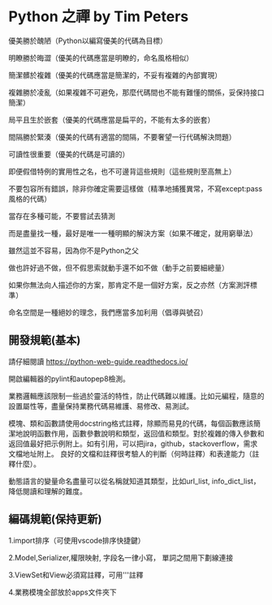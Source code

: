 # Python 之禪 by Tim Peters  
優美勝於醜陋（Python以編寫優美的代碼為目標） 

明瞭勝於晦澀（優美的代碼應當是明瞭的，命名風格相似）

簡潔髒於複雜（優美的代碼應當是簡潔的，不妥有複雜的內部實現）

複雜勝於凌亂（如果複雜不可避免，那麼代碼間也不能有難懂的關係，妥保持接口簡潔）

局平且生於嵌套（優美的代碼應當是扁平的，不能有太多的嵌套）

間隔勝於緊湊（優美的代碼有適當的間隔，不要奢望一行代碼解決問題）

可讀性很重要（優美的代碼是可讀的）

即便假借特例的實用性之名，也不可邊背這些規則（這些規則至高無上）

不要包容所有錯誤，除非你確定需要這樣做（精準地捕獲異常，不寫except:pass 風格的代碼）

當存在多種可能，不要嘗試去猜測

而是盡量找一種，最好是唯一一種明顯的解決方案（如果不確定，就用窮舉法）

雖然這並不容易，因為你不是Python之父

做也許好過不做，但不假思索就動手還不如不做（動手之前要細總量）

如果你無法向人描述你的方案，那肯定不是一個好方案，反之亦然（方案測評標準）

命名空間是一種絕妙的理念，我們應當多加利用（倡導與號召）

## 開發規範(基本)
請仔細閱讀 https://python-web-guide.readthedocs.io/

開啟編輯器的pylint和autopep8檢測。

業務邏輯應該限制一些過於靈活的特性，防止代碼難以維護。比如元編程，隨意的設置屬性等，盡量保持業務代碼易維護、易修改、易測試。

模塊、類和函數請使用docstring格式註釋，除顯而易見的代碼，每個函數應該簡潔地說明函數作用，函數參數說明和類型，返回值和類型。對於複雜的傳入參數和返回值最好把示例附上。如有引用，可以把jira，github，stackoverflow，需求文檔地址附上。 良好的文檔和註釋很考驗人的判斷（何時註釋）和表達能力（註釋什麼）。

動態語言的變量命名盡量可以從名稱就知道其類型，比如url_list, info_dict_list，降低閱讀和理解的難度。

## 編碼規範(保持更新)
1.import排序（可使用vscode排序快捷鍵）

2.Model,Serializer,權限映射, 字段名一律小寫， 單詞之間用下劃線連接

3.ViewSet和View必須寫註釋，可用'''註釋

4.業務模塊全部放於apps文件夾下



